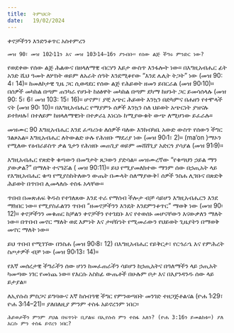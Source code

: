 ```yaml
---
title:  ትምህርት
date:   19/02/2024
---
```

ቀኖቻችንን እንድንቆጥር አስተምረን

`መዝ 90፣ መዝ 102፡11ን እና መዝ 103፡14–16ን ያንብቡ። የሰው ልጅ ችግሩ ምንድር ነው?`

የወደቀው የሰው ልጅ ሕልውና በዘላለማዊ ብርሃን እይታ ውስጥ እንፋሎት ነው። በእግዚአብሔር ፊት አንድ ሺህ ዓመት ለሦስት ወይም ለአራት ሰዓት እንደሚቆየው “እንደ ሌሊት ትጋት” ነው (መዝ 90: 4፣ 14)። ከመለኮታዊ ጊዜ ጋር ሲወዳደር የሰው ልጅ የሕይወት ዘመን ይበርራል (መዝ 90፡10)። በሰዎች መካከል በጣም ጠንካራ የሆኑት ከዕፅዋት መካከል በጣም ደካማ ከሆኑት ጋር ይመሳሰላሉ (መዝ 90: 5፣ 6፤ መዝ 103: 15፣ 16)። ሆኖም፣ ያቺ አጭር ሕይወት እንኳን በድካምና በሐዘን የተሞላች ናት (መዝ 90፡ 10)። በእግዚአብሔር የማያምኑ ሰዎች እንኳን ስለ ህይወት አጭርነት ያዝናሉ ይተክዛሉ፤ በተለይም ከዘላለማዊነት በተቃራኒ እነርሱ ከሚያውቁት ውጭ ለሚሆነው ይፈራሉ።

መዝሙር 90 እግዚአብሔር እንደ ፈጣሪነቱ ለሰዎች ባለው እንክብካቤ አውድ ውስጥ የሰውን ችግር ገልጾአል። እግዚአብሔር ለትውልድ ሁሉ የሕዝቡ ማደሪያ ነው (መዝ 90፡1፣ 2)። (ma‘on )ማኦን የሚለው የዕብራይስጥ ቃል ጌታን የሕዝቡ መጠጊያ ወይም መሸሸጊያ አድርጎ ያሳያል (መዝ 91፡9)።

እግዚአብሔር የጽድቅ ቁጣውን በመግታት ጸጋውን ያድሳል። መዝሙረኛው “የቁጣህን ኃይል ማን ያውቃል?” በማለት ተናግሯል ( መዝ 90:11)። ይህ የሚያመለክተው ማንም ሰው በኃጢአት ላይ የእግዚአብሔር ቁጣ የሚያስከትለውን ውጤት በሙላት ስለማያውቅ፤ ሰዎች ንስሐ ሊገቡና በጽድቅ ሕይወት በጥበብ ሊመላለሱ ተስፋ አላቸው።

ጥበብ በመጽሐፍ ቅዱስ የተገለጸው እንደ ተራ የማሰብ ችሎታ ብቻ ሳይሆን እግዚአብሔርን እንደ ማክበር ነው። የሚያስፈልገን ጥበብ “ዘመኖቻችንን እንዴት እንደምንቆጥር” ማወቅ ነው (መዝ 90፡12)። ቀኖቻችንን መቁጠር ከቻልን ቀኖቻችን የተገደቡ እና የተወሰኑ መሆናቸውን እናውቃለን ማለት ነው። በጥበብ መኖር ማለት ወደ እምነት እና ታዛዥነት የሚመራውን የህይወት ጊዜያትን በማወቅ መኖር ማለት ነው።

ይህ ጥበብ የሚገኘው በንስሐ (መዝ 90፡8፣ 12) በእግዚአብሔር የይቅርታ፣ የርኅራኄ እና የምሕረት ስጦታዎች ብቻ ነው (መዝ 90፡13፣ 14)።

የእኛ መሰረታዊ ችግራችን ሰው ሆነን ከመፈጠራችን ሳይሆን ከኃጢአትና በዓለማችን ላይ ኃጢአት ካመጣው ነገር የመነጨ ነው። የእርሱ አስከፊ ውጤቶች በሁሉም ቦታ እና በእያንዳንዱ ሰው ላይ ይታያል።

ለኢየሱስ ምስጋና ይግባውና እኛ ከሰብዓዊ ችግር የምንወጣበት መንገድ ተዘጋጅቶልናል (ዮሐ 1፡29፣ ዮሐ 3፡14–21)። ያለበለዚያ ምንም ተስፋ አይኖረንም ነበር።

`ሕይወታችን ምንም ያህል በፍጥነት ቢያልፍ በኢየሱስ ምን ተስፋ አለን? (ዮሐ 3:16ን ይመልከቱ።) ያለ እርሱ ምን ተስፋ ይኖረን ነበር?`